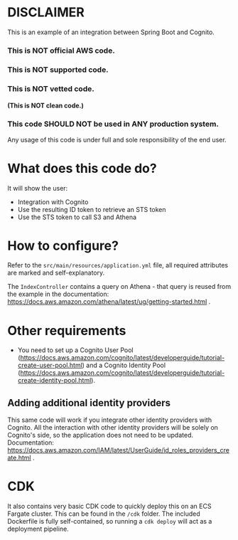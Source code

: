 # DISCLAIMER

This is an example of an integration between Spring Boot and Cognito.

### This is **NOT** official AWS code.
### This is **NOT** supported code.
### This is **NOT** vetted code.
#### (This is **NOT** clean code.)
### This code **SHOULD NOT be used in ANY production system**.

Any usage of this code is under full and sole responsibility of the end user. 


# What does this code do?

It will show the user:

- Integration with Cognito
- Use the resulting ID token to retrieve an STS token
- Use the STS token to call S3 and Athena

# How to configure?

Refer to the `src/main/resources/application.yml` file, all required attributes are marked and self-explanatory.

The `IndexController` contains a query on Athena - that query is reused from the example in the documentation: https://docs.aws.amazon.com/athena/latest/ug/getting-started.html .

# Other requirements

- You need to set up a Cognito User Pool (https://docs.aws.amazon.com/cognito/latest/developerguide/tutorial-create-user-pool.html) and a Cognito Identity Pool (https://docs.aws.amazon.com/cognito/latest/developerguide/tutorial-create-identity-pool.html).

## Adding additional identity providers

This same code will work if you integrate other identity providers with Cognito. All the interaction with other identity providers will be solely on Cognito's side, so the application does not need to be updated. Documentation: https://docs.aws.amazon.com/IAM/latest/UserGuide/id_roles_providers_create.html .

# CDK

It also contains very basic CDK code to quickly deploy this on an ECS Fargate cluster. This can be found in the `/cdk` folder. The included Dockerfile is fully self-contained, so running a `cdk deploy` will act as a deployment pipeline.




